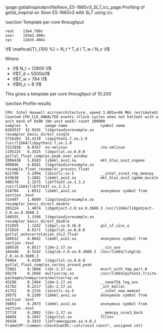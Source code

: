 \page gstlalinspiralprofileXeon_E5-1660v3_SL7_icc_page Profiling of gstlal_inspiral on Xeon E5-1660v3 with SL7 using icc

\section Template per core throughput

	real    13m4.790s
	user    193m3.408s
	sys     11m35.404s


\f$ \mathcal{T}_{100 \%} = N_t * T_d / T_w / N_c \f$

Where

 - \f$ N_t = 12800 \f$
 - \f$T_d = 5000s\f$
 - \f$T_w = 784 \f$
 - \f$N_c = 8 \f$


This gives a template per core throughput of 10,200

\section Profile results

	CPU: Intel Haswell microarchitecture, speed 3.001e+06 MHz (estimated)
	Counted CPU_CLK_UNHALTED events (Clock cycles when not halted) with a unit mask of 0x00 (No unit mask) count 100000
	samples  %        image name               symbol name
	6203537  32.9191  libgstaudioresample.so   resampler_basic_direct_single
	2716103  14.4130  libpython2.7.so.1.0      /usr/lib64/libpython2.7.so.1.0
	1522030   8.0767  no-vmlinux               /no-vmlinux
	1195225   6.3425  libgstlal.so.0.0.0       gstlal_float_complex_peak_over_window
	1096438   5.8183  libmkl_avx2.so           mkl_blas_avx2_xsgemv
	909846    4.8281  libgstaudioresample.so   resample_float_resampler_process_float
	621760    3.2994  libintlc.so.5            __intel_ssse3_rep_memcpy
	619638    3.2881  libmkl_avx2.so           mkl_blas_avx2_sgemm_mscale
	406578    2.1575  libfftw3f.so.3.3.2       /usr/lib64/libfftw3f.so.3.3.2
	318704    1.6912  libmkl_avx2.so           anonymous symbol from section .text
	314497    1.6689  libgstaudioresample.so   resampler_basic_direct_double
	265224    1.4074  libgobject-2.0.so.0.3600.3 /usr/lib64/libgobject-2.0.so.0.3600.3
	248555    1.3190  libgstaudioresample.so   resampler_basic_direct_double
	211855    1.1242  libgsl.so.0.16.0         gsl_sf_sinc_e
	172819    0.9171  libgstlal.so.0.0.0       gstlal_autocorrelation_chi2_float
	166632    0.8842  libmkl_avx2.so           anonymous symbol from section .text
	160510    0.8517  libm-2.17.so             __sin_avx
	104440    0.5542  libglib-2.0.so.0.3600.3  /usr/lib64/libglib-2.0.so.0.3600.3
	78964     0.4190  libgstlal.so.0.0.0       gstlal_float_complex_series_around_peak
	72901     0.3868  libc-2.17.so             msort_with_tmp.part.0
	50279     0.2668  multiarray.so            /usr/lib64/python2.7/site-packages/numpy/core/multiarray.so
	45296     0.2404  libm-2.17.so             __ieee754_log_avx
	41782     0.2217  libc-2.17.so             _int_malloc
	41751     0.2216  libintlc.so.5            __intel_new_memset
	39575     0.2100  libmkl_avx2.so           anonymous symbol from section .text
	39063     0.2073  libmkl_avx2.so           anonymous symbol from section .text
	37718     0.2002  libc-2.17.so             __memcpy_ssse3_back
	36684     0.1947  libgstlal.so             filter
	36428     0.1933  libframecppcmn.so.4.0.2  FrameCPP::Common::CheckSumCRC::calc(void const*, unsigned int)

